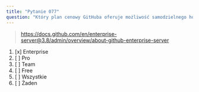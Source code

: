 ```yaml
---
title: "Pytanie 077"
question: "Który plan cenowy GitHuba oferuje możliwość samodzielnego hostowania GitHuba?"
---
```



> https://docs.github.com/en/enterprise-server@3.8/admin/overview/about-github-enterprise-server
1. [x] Enterprise  
1. [ ] Pro  
1. [ ] Team  
1. [ ] Free  
1. [ ] Wszystkie  
1. [ ] Żaden  
